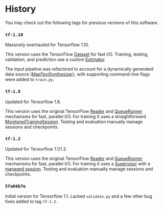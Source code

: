 # History

You may check out the following tags for previous versions of this software.

### `tf-1.10`

Massively overhauled for Tensorflow 1.10.

This version uses the TensorFlow
[Dataset](https://www.tensorflow.org/guide/datasets) for fast
I/O. Training, testing, validation, and prediction use a custom
[Estimator](https://www.tensorflow.org/guide/estimators).

The input pipeline was refactored to account for a dynamically
generated data source
([MapTextSynthesizer](https://github.com/weinman/MapTextSynthesizer)),
with supporting command-line flags were added to `train.py`.

### `tf-1.8`

Updated for Tensorflow 1.8.

This version uses the original TensorFlow
[Reader](https://www.tensorflow.org/versions/r1.8/api_guides/python/io_ops#Readers)
and
[QueueRunner](https://www.tensorflow.org/versions/r1.8/api_guides/python/reading_data#_QueueRunner)
mechanisms for fast, parallel I/O. For training it uses a
straightforward
[MonitoredTrainingSession](https://www.tensorflow.org/versions/r1.8/api_docs/python/tf/train/MonitoredTrainingSession). Testing
and evaluation manually manage sessions and checkpoints.

### `tf-1.2`

Updated for Tensorflow 1.1/1.2.

This version uses the original TensorFlow
[Reader](https://www.tensorflow.org/versions/r1.2/api_guides/python/io_ops#Readers)
and
[QueueRunner](https://www.tensorflow.org/versions/r1.2/api_guides/python/reading_data#_QueueRunner)
mechanisms for fast, parallel I/O. For training it uses a
[Supervisor](https://www.tensorflow.org/versions/r1.2/api_docs/python/tf/train/Supervisor)
with a [managed
session](https://www.tensorflow.org/versions/r1.2/api_docs/python/tf/train/Supervisor#managed_session). Testing
and evaluation manually manage sessions and checkpoints.

### `5fa06b7e`

Initial version for Tensorflow 1.1. Lacked `validate.py` and a few
other bug fixes added to tag `tf-1.2`.
